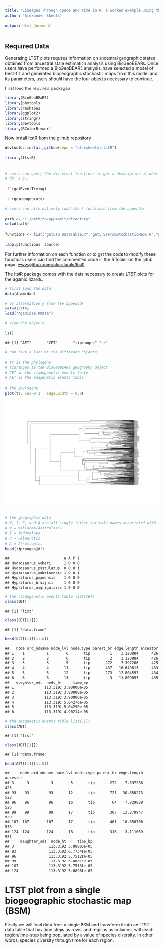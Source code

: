 ```yaml
---
title: 'Lineages Through Space and Time in R: a worked example using the global distribution of dragon lizards (family Agamidae)'
author: "Alexander Skeels"

output: html_document
---
```







## Required Data

Generating LTST plots requires information on ancestral geographic states obtained from ancestral state estimation analysis using BioGeoBEARs. Once users have performed a BioGeoBEARS analysis, have selected a model of best-fit, and generated biogeographic stochastic maps from this model and its parameters, users should have the four objects necessary to continue.

First load the required packages



```r
library(BioGeoBEARS)
library(phytools)
library(reshape2)
library(ggplot2)
library(stringr)
library(devtools)
library(RColorBrewer)
```


Now install ltstR from the github repository




```r
devtools::install_github(repo = "alexskeels/ltstR")

library(ltstR)


# users can query the different functions to get a description of what they
# do. e.g.,

`?`(getEventTiming)

`?`(getRangeState)
```


```r
# users can alternatively load the R functions from the appendix

path <- "C:/path/to/appendix/directory"
setwd(path)

functions <- list("getLTSTDataTable.R","getLTSTFromStochasticMaps.R","getRangeState.R","LTST_vignette.html","slidingWindowForStochasticMaps.R","timeRangeAcrossStochasticMaps.R","getEventTiming.R")

lapply(functions, source)
```




For further information on each function or to get the code to modify these functions users can find the commented code in the R folder on the gitub page: 
www.github.com/alexskeels/ltstR

The ltstR package comes with the data necessary to create LTST plots for the agamid lizards.


```r
# first load the data
data(Agamidae)
```

```r
# or alternatively from the appenidx
setwd(path)
load("Agamidae.RData")
```

```r
# view the objects

ls()
```

```
## [1] "AET"       "CET"       "tipranges" "tr"
```

```r
# can have a look at the different objects

# tr is the phylogeny
# tipranges is the BioGeoBEARs geography object
# CET is the cladogenetic events table
# AET is the anagenetic events table

# the phylogeny
plot(tr, cex=0.1,  edge.width = 0.6)
```

<img src="ltstR_vignette_files/figure-html/unnamed-chunk-7-1.png" width="672" />

```r
# the geographic data
# W, I, P, and A are all single letter variable names associated with four biogeographic realms: 
# W = Wallacea/Australasia
# I = Indomalaya
# P = Palearctic
# A = Afrotropics
head(tipranges@df)
```

```
##                         W A P I
## Hydrosaurus_weberi      1 0 0 0
## Hydrosaurus_pustulatus  0 0 0 1
## Hydrosaurus_amboinensis 1 0 0 1
## Hypsilurus_papuensis    1 0 0 0
## Hypsilurus_bruijnii     1 0 0 0
## Hypsilurus_nigrigularis 1 0 0 0
```

```r
# the cladogenetic events table list(CET)
class(CET)
```

```
## [1] "list"
```

```r
class(CET[[1]])
```

```
## [1] "data.frame"
```

```r
head(CET[[1]][1:10])
```

```
##   node ord_ndname node_lvl node.type parent_br edge.length ancestor
## 1    1          1        6       tip         1    3.120884      426
## 2    2          2        6       tip         2    3.120884      426
## 3    3          3        5       tip       272    7.397286      425
## 4    4          4       11       tip       437   16.649613      433
## 5    5          5       12       tip       273   12.804597      434
## 6    6          6       13       tip         3   11.809053      435
##   daughter_nds  node_ht     time_bp
## 1              113.3192 3.90000e-05
## 2              113.3192 3.90000e-05
## 3              113.3192 3.90000e-05
## 4              113.3192 5.04270e-05
## 5              113.3192 5.04290e-05
## 6              113.3192 4.90214e-05
```

```r
# the anagenetic events table list(CET)
class(AET)
```

```
## [1] "list"
```

```r
class(AET[[1]])
```

```
## [1] "data.frame"
```

```r
head(AET[[1]][1:10])
```

```
##     node ord_ndname node_lvl node.type parent_br edge.length ancestor
## 3      3          3        5       tip       272    7.397286      425
## 93    93         93       12       tip       721   30.650273      522
## 96    96         96       16       tip        64    7.829888      526
## 99    99         99       17       tip       307   13.279947      529
## 107  107        107       17       tip       461   10.650706      538
## 124  124        124       18       tip       316    3.111069      551
##     daughter_nds  node_ht     time_bp
## 3                113.3192 3.90000e-05
## 93               113.3192 6.77341e-05
## 96               113.3192 5.75121e-05
## 99               113.3192 5.80816e-05
## 107              113.3192 5.75131e-05
## 124              113.3192 5.68981e-05
```

# LTST plot from a single biogeographic stochastic map (BSM)

Firstly we will load data from a single BSM and transform it into an LTST data table that has time steps as rows, and regions as columns, with each region/time-step being populated by a value of species diversity. In other words, species diversity through time for each region.







